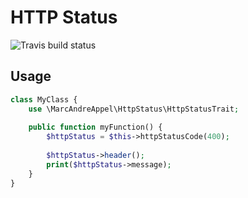 # HTTP Status

![Travis build status](https://travis-ci.org/marcandreappel/http_status.svg?branch=master)

## Usage

```php
class MyClass {
    use \MarcAndreAppel\HttpStatus\HttpStatusTrait;
    
    public function myFunction() {
        $httpStatus = $this->httpStatusCode(400);
        
        $httpStatus->header();
        print($httpStatus->message);
    }
}
```